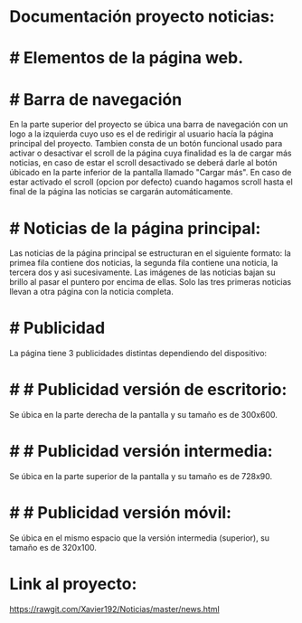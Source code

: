 # Documentación proyecto noticias:
# # Elementos de la página web.
# # Barra de navegación
En la parte superior del proyecto se úbica una barra de navegación con un logo a la izquierda cuyo uso es el de redirigir al usuario hacía la página principal del proyecto.
Tambien consta de un botón funcional usado para activar o desactivar el scroll de la página cuya finalidad es la de cargar más noticias, en caso de estar el scroll desactivado se deberá darle al botón úbicado en la parte inferior de la pantalla  llamado "Cargar más". En caso de estar activado el scroll (opcion por defecto) cuando hagamos scroll hasta el final de la página las noticias se cargarán automáticamente.
# # Noticias de la página principal: 
Las noticias de la página principal se estructuran en el siguiente formato: la primea fila contiene dos noticias, la segunda fila contiene una noticia, la tercera dos y asi sucesivamente.
Las imágenes de las noticias bajan su brillo al pasar el puntero por encima de ellas. Solo las tres primeras noticias llevan a otra página con la noticia completa.

# # Publicidad
La página tiene 3 publicidades distintas dependiendo del dispositivo:
# # # Publicidad versión de escritorio:
Se úbica en la parte derecha de la pantalla y su tamaño es de 300x600.
# # # Publicidad versión intermedia: 
Se úbica en la parte superior de la pantalla y su tamaño es de 728x90.
# # # Publicidad versión móvil:
Se úbica en el mismo espacio que la versión intermedia (superior), su tamaño es de 320x100.



# Link al proyecto:
https://rawgit.com/Xavier192/Noticias/master/news.html
